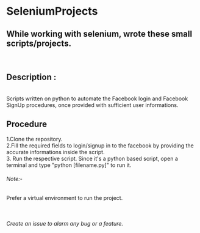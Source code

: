 # SeleniumProjects
<h2>While working with selenium, wrote these small scripts/projects.</h2><br/>
<h2>Description : </h2><br/>
Scripts written on python to automate the Facebook login and Facebook SignUp procedures, once provided with sufficient user informations.<br/>
<h2>Procedure</h2>
1.Clone the repository.<br/>
2.Fill the required fields to login/signup in to the facebook by providing the accurate informations inside the script.<br/>
3. Run the respective script. Since it's a python based script, open a terminal and type "python [filename.py]" to run it.<br>
<h6> Note:- </h6> <p>Prefer a virtual environment to run the project.</p><br/>
<h6>Create an issue to alarm any bug or a feature.</h6> 

